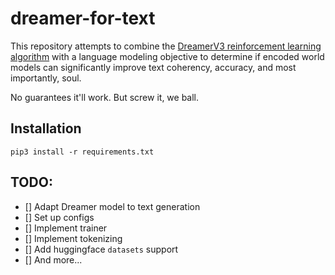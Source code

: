 # dreamer-for-text
This repository attempts to combine the [DreamerV3 reinforcement learning algorithm](https://arxiv.org/abs/2301.04104) with a language modeling objective to determine if encoded world models can significantly improve text coherency, accuracy, and most importantly, soul.

No guarantees it'll work. But screw it, we ball.

## Installation
`pip3 install -r requirements.txt`

## TODO:
- [] Adapt Dreamer model to text generation
- [] Set up configs
- [] Implement trainer
- [] Implement tokenizing
- [] Add huggingface `datasets` support
- [] And more...
